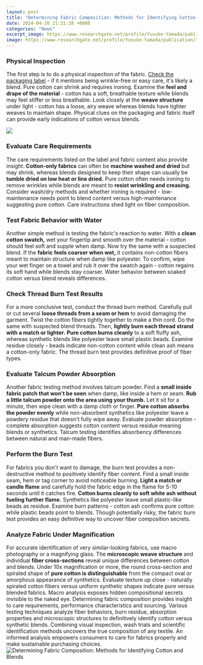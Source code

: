 ```yaml
---
layout: post
title: "Determining Fabric Composition: Methods for Identifying Cotton and Blends"
date: 2024-04-20 21:31:38 +0000
categories: "News"
excerpt_image: https://www.researchgate.net/profile/Yusuke-Yamada/publication/332604554/figure/fig22/AS:780470899978240@1563090171271/5-Fabric-samples-under-zoom-microscope-Bausch-Lamp-Monozoom-7-65-RH-at-21-C.png
image: https://www.researchgate.net/profile/Yusuke-Yamada/publication/332604554/figure/fig22/AS:780470899978240@1563090171271/5-Fabric-samples-under-zoom-microscope-Bausch-Lamp-Monozoom-7-65-RH-at-21-C.png
---
```


### Physical Inspection 
The first step is to do a physical inspection of the fabric. [Check the packaging label](https://store.fi.io.vn/mommysaurus-mom-mom-2-kids3091-t-shirt) - if it mentions being wrinkle-free or easy care, it's likely a blend. Pure cotton can shrink and requires ironing. Examine the **feel and drape of the material** - cotton has a soft, breathable texture while blends may feel stiffer or less breathable. Look closely at the **weave structure** under light - cotton has a loose, airy weave whereas blends have tighter weaves to maintain shape. Physical clues on the packaging and fabric itself can provide early indications of cotton versus blends.

![](https://1.bp.blogspot.com/-jldWKq0X6Sc/XS2yiyqjRyI/AAAAAAAABWw/KIF8USOySCkZ_f4khMSERPfdmdZOUqE7ACLcBGAs/s1600/20190716164332%257E2.png)
### Evaluate Care Requirements
The care requirements listed on the label and fabric content also provide insight. **Cotton-only fabrics** can often be **machine washed and dried** but may shrink, whereas blends designed to keep their shape can usually be **tumble dried on low heat or line dried.** Pure cotton often needs ironing to remove wrinkles while blends are meant to **resist wrinkling and creasing.** Consider wash/dry methods and whether ironing is required - low-maintenance needs point to blend content versus high-maintenance suggesting pure cotton. Care instructions shed light on fiber composition.
### Test Fabric Behavior with Water
Another simple method is testing the fabric's reaction to water. With a **clean cotton swatch,** wet your fingertip and smooth over the material - cotton should feel soft and supple when damp. Now try the same with a suspected blend. If the **fabric feels coarser when wet,** it contains non-cotton fibers meant to maintain structure when damp like polyester. To confirm, wipe your wet finger on a towel and rub it over the swatch again - cotton regains its soft hand while blends stay coarser. Water behavior between soaked cotton versus blend reveals differences.
### Check Thread Burn Test Results 
For a more conclusive test, conduct the thread burn method. Carefully pull or cut several **loose threads from a seam or hem** to avoid damaging the garment. Twist the cotton fibers tightly together to make a thin cord. Do the same with suspected blend threads. Then, **lightly burn each thread strand with a match or lighter.** **Pure cotton burns cleanly** to a soft fluffy ash, whereas synthetic blends like polyester leave small plastic beads. Examine residue closely - beads indicate non-cotton content while clean ash means a cotton-only fabric. The thread burn test provides definitive proof of fiber types.
### Evaluate Talcum Powder Absorption 
Another fabric testing method involves talcum powder. Find a **small inside fabric patch that won't be seen** when damp, like inside a hem or seam. **Rub a little talcum powder onto the area using your thumb.** Let it sit for a minute, then wipe clean with a damp cloth or finger. **Pure cotton absorbs the powder evenly** while non-absorbent synthetics like polyester leave a powdery residue that doesn't fully wipe away. Evaluate powder absorption - complete absorption suggests cotton content versus residue meaning blends or synthetics. Talcum testing identifies absorbency differences between natural and man-made fibers. 
### Perform the Burn Test 
For fabrics you don't want to damage, the burn test provides a non-destructive method to positively identify fiber content. Find a small inside seam, hem or tag corner to avoid noticeable burning. **Light a match or candle flame** and carefully hold the fabric edge in the flame for 5-10 seconds until it catches fire. **Cotton burns cleanly to soft white ash without fueling further flame.** Synthetics like polyester leave small plastic-like beads as residue. Examine burn patterns - cotton ash confirms pure cotton while plastic beads point to blends. Though potentially risky, the fabric burn test provides an easy definitive way to uncover fiber composition secrets.
### Analyze Fabric Under Magnification
For accurate identification of very similar-looking fabrics, use macro photography or a magnifying glass. The **microscopic weave structure** and individual **fiber cross-sections** reveal unique differences between cotton and blends. Under 10x magnification or more, the round cross-section and spiraled shape of **pure cotton is distinguishable** from the compact oval or amorphous appearance of synthetics. Evaluate texture up close - naturally spiraled cotton fibers versus uniform synthetic shapes indicate pure versus blended fabrics. Macro analysis exposes hidden compositional secrets invisible to the naked eye.
Determining fabric composition provides insight to care requirements, performance characteristics and sourcing. Various testing techniques analyze fiber behaviors, burn residue, absorption properties and microscopic structures to definitively identify cotton versus synthetic blends. Combining visual inspection, wash trials and scientific identification methods uncovers the true composition of any textile. An informed analysis empowers consumers to care for fabrics properly and make sustainable purchasing choices.
![Determining Fabric Composition: Methods for Identifying Cotton and Blends](https://www.researchgate.net/profile/Yusuke-Yamada/publication/332604554/figure/fig22/AS:780470899978240@1563090171271/5-Fabric-samples-under-zoom-microscope-Bausch-Lamp-Monozoom-7-65-RH-at-21-C.png)